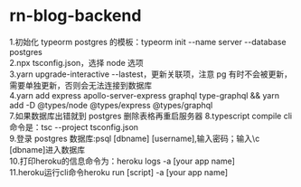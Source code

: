 # rn-blog-backend

1.初始化 typeorm postgres 的模板：typeorm init --name server --database postgres  
2.npx tsconfig.json，选择 node 选项  
3.yarn upgrade-interactive --lastest，更新关联项，注意 pg 有时不会被更新，需要单独更新，否则会无法连接到数据库  
4.yarn add express apollo-server-express graphql type-graphql && yarn add -D @types/node @types/express @types/graphql  
7.如果数据库出错就到 postgres 删除表格再重启服务器
8.typescript compile cli 命令是：tsc --project tsconfig.json  
9.登录 postgres 数据库:psql [dbname] [username],输入密码；输入\c [dbname]进入数据库  
10.打印heroku的信息命令为：heroku logs -a [your app name]  
11.heroku运行cli命令heroku run [script] -a [your app name]  
